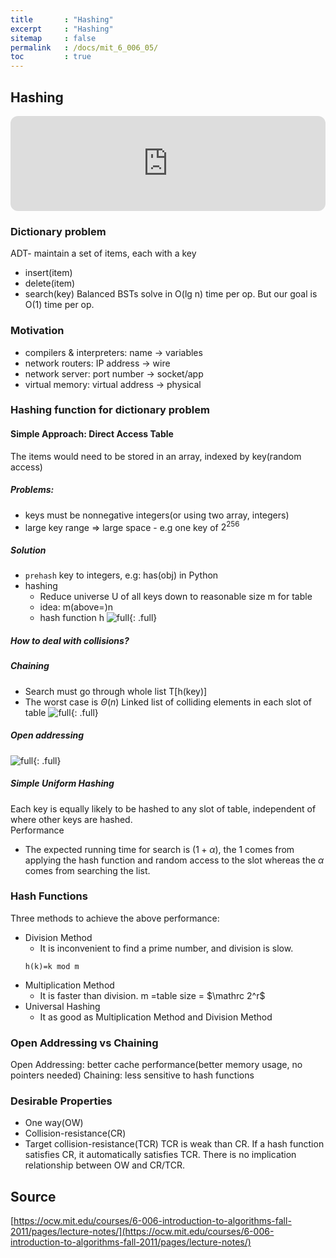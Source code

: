 ```yaml
---
title       : "Hashing"
excerpt     : "Hashing"
sitemap     : false
permalink   : /docs/mit_6_006_05/
toc         : true
---
```



## Hashing
<iframe style="border-radius:12px" src="https://open.spotify.com/embed/track/3ZUEdWfVROkbgOsG53ctme?utm_source=generator" width="100%" height="152" frameBorder="0" allowfullscreen="" allow="autoplay; clipboard-write; encrypted-media; fullscreen; picture-in-picture" loading="lazy"></iframe>

### Dictionary problem
ADT- maintain a set of items, each with a key
* insert(item)
* delete(item)
* search(key)
Balanced BSTs solve in O(lg n) time per op. But our goal is O(1) time per op.
### Motivation
* compilers & interpreters: name -> variables
* network routers: IP address -> wire
* network server: port number -> socket/app
* virtual memory: virtual address -> physical
### Hashing function for dictionary problem
#### Simple Approach: Direct Access Table
The items would need to be stored in an array, indexed by key(random access)
##### Problems:
* keys must be nonnegative integers(or using two array, integers)
* large key range => large space - e.g one key of $\mathrm{2}^{256}$
##### Solution
* `prehash` key to integers, e.g: has(obj) in Python
* hashing
  * Reduce universe U of all keys down to reasonable size m for table
  * idea: m(above=)n
  * hash function h
![full](https://hostux.social/system/media_attachments/files/109/800/480/340/792/879/original/95403eabfe166740.jpeg){: .full}
##### How to deal with collisions?
##### Chaining
* Search must go through whole list T[h(key)]
* The worst case is $\Theta (n)$
Linked list of colliding elements in each slot of table
![full](https://hostux.social/system/media_attachments/files/109/800/480/340/792/879/original/95403eabfe166740.jpeg){: .full}
##### Open addressing
![full](https://hostux.social/system/media_attachments/files/109/803/822/580/949/145/original/872b52b688a45ca1.jpeg){: .full}
##### Simple Uniform Hashing
Each key is equally likely to be hashed to any slot of table, independent of where other keys are hashed.  
Performance
* The expected running time for search is $\mathrm(1+\alpha)$, the 1 comes from applying the hash function and random access to the slot whereas the $\alpha$ comes from searching the list.
### Hash Functions
Three methods to achieve the above performance:
* Division Method
  * It is inconvenient to find a prime number, and division is slow.
  ```
  h(k)=k mod m
  ```
* Multiplication Method
  * It is faster than division. m =table size = $\mathrc 2^r$
* Universal Hashing
  * It as good as Multiplication Method and Division Method

### Open Addressing vs Chaining
Open Addressing: better cache performance(better memory usage, no pointers needed)
Chaining: less sensitive to hash functions

### Desirable Properties
* One way(OW)
* Collision-resistance(CR)
* Target collision-resistance(TCR)
TCR is weak than CR. If a hash function satisfies CR, it automatically satisfies TCR. There is no implication relationship between OW and CR/TCR.


## Source
[https://ocw.mit.edu/courses/6-006-introduction-to-algorithms-fall-2011/pages/lecture-notes/](https://ocw.mit.edu/courses/6-006-introduction-to-algorithms-fall-2011/pages/lecture-notes/)